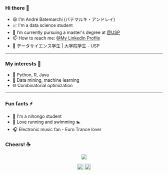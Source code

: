 ### Hi there 👋

- 😃 I’m André Batemarchi (バテマルキ・アンドレイ)
- 📈 I'm a data science student
- 📖 I’m currently pursuing a master's degree at [@USP](https://www5.usp.br)
- 📫 How to reach me: [@My LinkedIn Profile](https://www.linkedin.com/in/andré-batemarchi/)
- 🍱 データサイエンス学生 | 大学院学生 - USP

---

### My interests 💭
- 🐍 Python, R, Java
- 🧠 Data mining, machine learning
- 🌐 Combinatorial optimization

---

### Fun facts ⚡
- 🍜 I'm a nihongo student
- 🏃 Love running and swimming :swimmer: 
- 🎧 Electronic music fan - Euro Trance lover

### Cheers! ☕


<p align="center">
  <img align="center" src="https://github-readme-stats.vercel.app/api/top-langs/?username=Andygrammer&layout=compact)](https://github.com/Andygrammer/github-readme-stats" />
</p>

<p align=center>
<img height="20" src="https://badges.pufler.dev/visits/Andygrammer/ruch798?color=black&logo=github" />
<img height="20" src="https://komarev.com/ghpvc/?username=Andygrammer&color=brightgreen" />
<a href="https://github.com/Andygrammer">
</a>
</p>

<!--
**Andygrammer/Andygrammer** is a ✨ _special_ ✨ repository because its `README.md` (this file) appears on your GitHub profile.
